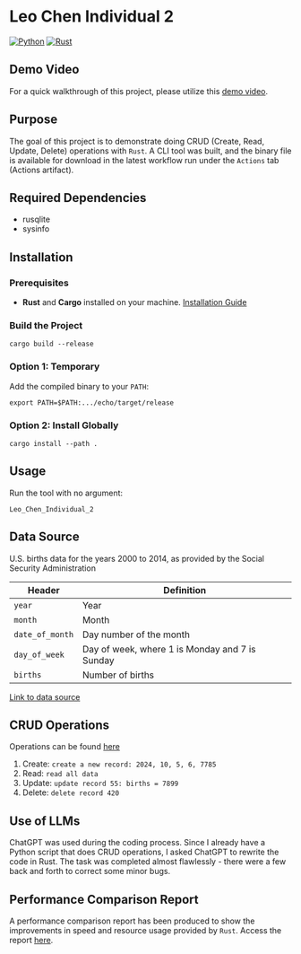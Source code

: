 # Leo Chen Individual 2

[![Python](https://github.com/nogibjj/Leo_Chen_Individual_2/actions/workflows/python.yml/badge.svg)](https://github.com/nogibjj/Leo_Chen_Individual_2/actions/workflows/python.yml)
[![Rust](https://github.com/nogibjj/Leo_Chen_Individual_2/actions/workflows/rust.yml/badge.svg)](https://github.com/nogibjj/Leo_Chen_Individual_2/actions/workflows/rust.yml)

## Demo Video
For a quick walkthrough of this project, please utilize this [demo video](https://github.com/nogibjj/Leo_Chen_Individual_2/blob/main/demo.mp4).

## Purpose
The goal of this project is to demonstrate doing CRUD (Create, Read, Update, Delete) operations with `Rust`. A CLI tool was built, and the binary file is available for download in the latest workflow run under the `Actions` tab (Actions artifact).

## Required Dependencies
- rusqlite
- sysinfo

## Installation

### Prerequisites
- **Rust** and **Cargo** installed on your machine. [Installation Guide](https://www.rust-lang.org/tools/install)

### Build the Project
```
cargo build --release
```

### Option 1: Temporary
Add the compiled binary to your `PATH`:
```
export PATH=$PATH:.../echo/target/release
```

### Option 2: Install Globally
```
cargo install --path .
```

## Usage
Run the tool with no argument:
```
Leo_Chen_Individual_2
```

## Data Source
U.S. births data for the years 2000 to 2014, as provided by the Social Security Administration

Header | Definition
---|---------
`year` | Year
`month` | Month
`date_of_month` | Day number of the month
`day_of_week` | Day of week, where 1 is Monday and 7 is Sunday
`births` | Number of births

[Link to data source](https://github.com/fivethirtyeight/data/blob/master/births/US_births_2000-2014_SSA.csv)

## CRUD Operations
Operations can be found [here](https://github.com/nogibjj/Leo_Chen_Individual_2/blob/main/mylib/query.py)
1. Create: `create a new record: 2024, 10, 5, 6, 7785`
2. Read: `read all data`
3. Update: `update record 55: births = 7899`
4. Delete: `delete record 420`

## Use of LLMs
ChatGPT was used during the coding process. Since I already have a Python script that does CRUD operations, I asked ChatGPT to rewrite the code in Rust. The task was completed almost flawlessly - there were a few back and forth to correct some minor bugs.

## Performance Comparison Report
A performance comparison report has been produced to show the improvements in speed and resource usage provided by `Rust`. Access the report [here](https://github.com/nogibjj/Leo_Chen_Individual_2/blob/main/report.md).
